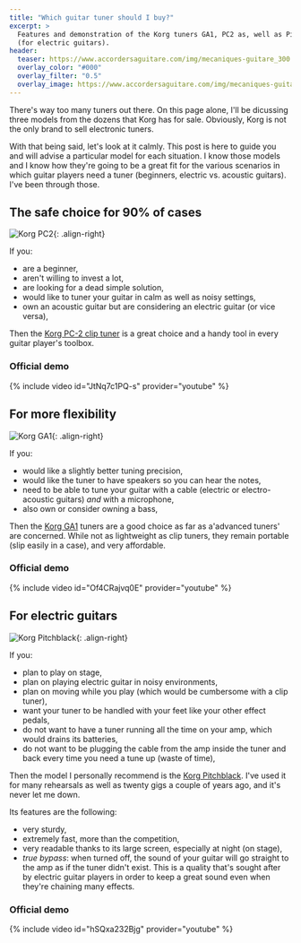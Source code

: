 ```yaml
---
title: "Which guitar tuner should I buy?"
excerpt: >
  Features and demonstration of the Korg tuners GA1, PC2 as, well as Pitchblack 
  (for electric guitars).
header:
  teaser: https://www.accordersaguitare.com/img/mecaniques-guitare_300.jpg
  overlay_color: "#000"
  overlay_filter: "0.5"
  overlay_image: https://www.accordersaguitare.com/img/mecaniques-guitare.jpg
---
```


<style>
/* override theme's 100% wide images default on this page */
figure img { width: auto; }
figure { flex-direction: column; }
</style>

There's way too many tuners out there. On this page alone, I'll be dicussing 
three models from the dozens that Korg has for sale. Obviously, Korg is not the 
only brand to sell electronic tuners.

With that being said, let's look at it calmly. This post is here to guide you 
and will advise a particular model for each situation. I know those models and 
I know how they're going to be a great fit for the various scenarios in which 
guitar players need a tuner (beginners, electric vs. acoustic guitars). I've 
been through those.

## The safe choice for 90% of cases

![Korg PC2](https://www.accordersaguitare.com/img/accordeur-korg-pc2.jpg){: .align-right}

If you:

- are a beginner,
- aren't willing to invest a lot,
- are looking for a dead simple solution,
- would like to tuner your guitar in calm as well as noisy settings,
- own an acoustic guitar but are considering an electric guitar (or vice 
versa),

Then the [Korg PC-2 clip tuner][korg-pc2] is a great choice and a handy tool in 
every guitar player's toolbox.

### Official demo

{% include video id="JtNq7c1PQ-s" provider="youtube" %}

## For more flexibility

![Korg GA1](https://www.accordersaguitare.com/img/accordeur-korg-ga1.jpg){: .align-right}

If you:

- would like a slightly better tuning precision,
- would like the tuner to have speakers so you can hear the notes,
- need to be able to tune your guitar with a cable (electric or 
electro-acoustic guitars) *and* with a microphone,
- also own or consider owning a bass,

Then the [Korg GA1][korg-ga1] tuners are a good choice as far as a'advanced 
tuners' are concerned. While not as lightweight as clip tuners, they remain 
portable (slip easily in a case), and very affordable.

### Official demo

{% include video id="Of4CRajvq0E" provider="youtube" %}

## For electric guitars

![Korg Pitchblack](https://www.accordersaguitare.com/img/accordeur-korg-pitchblack.jpg){: .align-right}

If you:

- plan to play on stage,
- plan on playing electric guitar in noisy environments,
- plan on moving while you play (which would be cumbersome with a clip tuner),
- want your tuner to be handled with your feet like your other effect pedals,
- do not want to have a tuner running all the time on your amp, which would 
drains its batteries,
- do not want to be plugging the cable from the amp inside the tuner and back 
every time you need a tune up (waste of time),

Then the model I personally recommend is the [Korg 
Pitchblack][pitchblack-mini]. I've used it for many rehearsals as well as 
twenty gigs a couple of years ago, and it's never let me down.

Its features are the following:

- very sturdy,
- extremely fast, more than the competition,
- very readable thanks to its large screen, especially at night (on stage),
- *true bypass*: when turned off, the sound of your guitar will go straight to 
the amp as if the tuner didn't exist. This is a quality that's sought after by 
electric guitar players in order to keep a great sound even when they're 
chaining many effects.

### Official demo

{% include video id="hSQxa232Bjg" provider="youtube" %}

[korg-pc2]:http://bit.ly/korg-pc2
[korg-ga1]:http://bit.ly/korg-ga1
[pitchblack-mini]:http://bit.ly/pitchblack-mini
